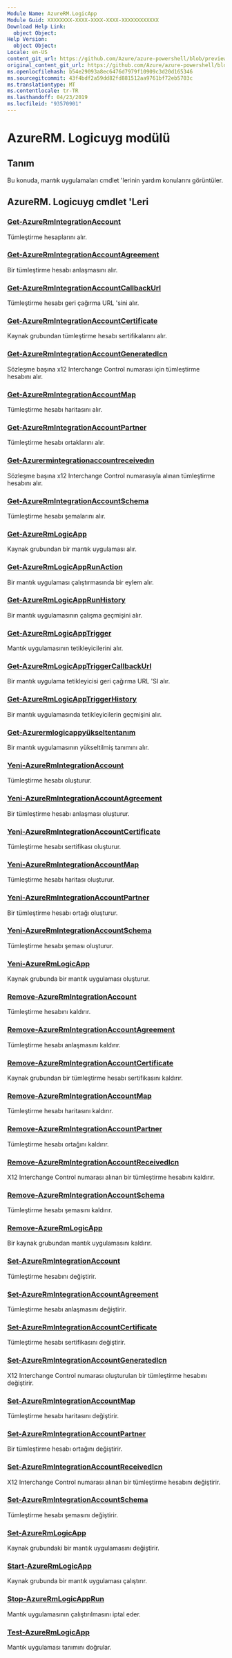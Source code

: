 ```yaml
---
Module Name: AzureRM.LogicApp
Module Guid: XXXXXXXX-XXXX-XXXX-XXXX-XXXXXXXXXXXX
Download Help Link:
  object Object: 
Help Version:
  object Object: 
Locale: en-US
content_git_url: https://github.com/Azure/azure-powershell/blob/preview/src/ResourceManager/LogicApp/Commands.LogicApp/help/AzureRM.LogicApp.md
original_content_git_url: https://github.com/Azure/azure-powershell/blob/preview/src/ResourceManager/LogicApp/Commands.LogicApp/help/AzureRM.LogicApp.md
ms.openlocfilehash: b54e29093a8ec6476d7979f10909c3d20d165346
ms.sourcegitcommit: 43f4bdf2a59dd82fd881512aa9761bf72eb5703c
ms.translationtype: MT
ms.contentlocale: tr-TR
ms.lasthandoff: 04/23/2019
ms.locfileid: "93570901"
---
```

# AzureRM. Logicuyg modülü
## Tanım
Bu konuda, mantık uygulamaları cmdlet 'lerinin yardım konularını görüntüler.

## AzureRM. Logicuyg cmdlet 'Leri
### [Get-AzureRmIntegrationAccount](Get-AzureRmIntegrationAccount.md)
Tümleştirme hesaplarını alır.

### [Get-AzureRmIntegrationAccountAgreement](Get-AzureRmIntegrationAccountAgreement.md)
Bir tümleştirme hesabı anlaşmasını alır.

### [Get-AzureRmIntegrationAccountCallbackUrl](Get-AzureRmIntegrationAccountCallbackUrl.md)
Tümleştirme hesabı geri çağırma URL 'sini alır.

### [Get-AzureRmIntegrationAccountCertificate](Get-AzureRmIntegrationAccountCertificate.md)
Kaynak grubundan tümleştirme hesabı sertifikalarını alır.

### [Get-AzureRmIntegrationAccountGeneratedIcn](Get-AzureRmIntegrationAccountGeneratedIcn.md)
Sözleşme başına x12 Interchange Control numarası için tümleştirme hesabını alır.

### [Get-AzureRmIntegrationAccountMap](Get-AzureRmIntegrationAccountMap.md)
Tümleştirme hesabı haritasını alır.

### [Get-AzureRmIntegrationAccountPartner](Get-AzureRmIntegrationAccountPartner.md)
Tümleştirme hesabı ortaklarını alır.

### [Get-Azurermintegrationaccountreceivedın](Get-AzureRmIntegrationAccountReceivedIcn.md)
Sözleşme başına x12 Interchange Control numarasıyla alınan tümleştirme hesabını alır.

### [Get-AzureRmIntegrationAccountSchema](Get-AzureRmIntegrationAccountSchema.md)
Tümleştirme hesabı şemalarını alır.

### [Get-AzureRmLogicApp](Get-AzureRmLogicApp.md)
Kaynak grubundan bir mantık uygulaması alır.

### [Get-AzureRmLogicAppRunAction](Get-AzureRmLogicAppRunAction.md)
Bir mantık uygulaması çalıştırmasında bir eylem alır.

### [Get-AzureRmLogicAppRunHistory](Get-AzureRmLogicAppRunHistory.md)
Bir mantık uygulamasının çalışma geçmişini alır.

### [Get-AzureRmLogicAppTrigger](Get-AzureRmLogicAppTrigger.md)
Mantık uygulamasının tetikleyicilerini alır.

### [Get-AzureRmLogicAppTriggerCallbackUrl](Get-AzureRmLogicAppTriggerCallbackUrl.md)
Bir mantık uygulama tetikleyicisi geri çağırma URL 'SI alır.

### [Get-AzureRmLogicAppTriggerHistory](Get-AzureRmLogicAppTriggerHistory.md)
Bir mantık uygulamasında tetikleyicilerin geçmişini alır.

### [Get-Azurermlogicappyükseltentanım](Get-AzureRmLogicAppUpgradedDefinition.md)
Bir mantık uygulamasının yükseltilmiş tanımını alır.

### [Yeni-AzureRmIntegrationAccount](New-AzureRmIntegrationAccount.md)
Tümleştirme hesabı oluşturur.

### [Yeni-AzureRmIntegrationAccountAgreement](New-AzureRmIntegrationAccountAgreement.md)
Bir tümleştirme hesabı anlaşması oluşturur.

### [Yeni-AzureRmIntegrationAccountCertificate](New-AzureRmIntegrationAccountCertificate.md)
Tümleştirme hesabı sertifikası oluşturur.

### [Yeni-AzureRmIntegrationAccountMap](New-AzureRmIntegrationAccountMap.md)
Tümleştirme hesabı haritası oluşturur.

### [Yeni-AzureRmIntegrationAccountPartner](New-AzureRmIntegrationAccountPartner.md)
Bir tümleştirme hesabı ortağı oluşturur.

### [Yeni-AzureRmIntegrationAccountSchema](New-AzureRmIntegrationAccountSchema.md)
Tümleştirme hesabı şeması oluşturur.

### [Yeni-AzureRmLogicApp](New-AzureRmLogicApp.md)
Kaynak grubunda bir mantık uygulaması oluşturur.

### [Remove-AzureRmIntegrationAccount](Remove-AzureRmIntegrationAccount.md)
Tümleştirme hesabını kaldırır.

### [Remove-AzureRmIntegrationAccountAgreement](Remove-AzureRmIntegrationAccountAgreement.md)
Tümleştirme hesabı anlaşmasını kaldırır.

### [Remove-AzureRmIntegrationAccountCertificate](Remove-AzureRmIntegrationAccountCertificate.md)
Kaynak grubundan bir tümleştirme hesabı sertifikasını kaldırır.

### [Remove-AzureRmIntegrationAccountMap](Remove-AzureRmIntegrationAccountMap.md)
Tümleştirme hesabı haritasını kaldırır.

### [Remove-AzureRmIntegrationAccountPartner](Remove-AzureRmIntegrationAccountPartner.md)
Tümleştirme hesabı ortağını kaldırır.

### [Remove-AzureRmIntegrationAccountReceivedIcn](Remove-AzureRmIntegrationAccountReceivedIcn.md)
X12 Interchange Control numarası alınan bir tümleştirme hesabını kaldırır.

### [Remove-AzureRmIntegrationAccountSchema](Remove-AzureRmIntegrationAccountSchema.md)
Tümleştirme hesabı şemasını kaldırır.

### [Remove-AzureRmLogicApp](Remove-AzureRmLogicApp.md)
Bir kaynak grubundan mantık uygulamasını kaldırır.

### [Set-AzureRmIntegrationAccount](Set-AzureRmIntegrationAccount.md)
Tümleştirme hesabını değiştirir.

### [Set-AzureRmIntegrationAccountAgreement](Set-AzureRmIntegrationAccountAgreement.md)
Tümleştirme hesabı anlaşmasını değiştirir.

### [Set-AzureRmIntegrationAccountCertificate](Set-AzureRmIntegrationAccountCertificate.md)
Tümleştirme hesabı sertifikasını değiştirir.

### [Set-AzureRmIntegrationAccountGeneratedIcn](Set-AzureRmIntegrationAccountGeneratedIcn.md)
X12 Interchange Control numarası oluşturulan bir tümleştirme hesabını değiştirir.

### [Set-AzureRmIntegrationAccountMap](Set-AzureRmIntegrationAccountMap.md)
Tümleştirme hesabı haritasını değiştirir.

### [Set-AzureRmIntegrationAccountPartner](Set-AzureRmIntegrationAccountPartner.md)
Bir tümleştirme hesabı ortağını değiştirir.

### [Set-AzureRmIntegrationAccountReceivedIcn](Set-AzureRmIntegrationAccountReceivedIcn.md)
X12 Interchange Control numarası alınan bir tümleştirme hesabını değiştirir.

### [Set-AzureRmIntegrationAccountSchema](Set-AzureRmIntegrationAccountSchema.md)
Tümleştirme hesabı şemasını değiştirir.

### [Set-AzureRmLogicApp](Set-AzureRmLogicApp.md)
Kaynak grubundaki bir mantık uygulamasını değiştirir.

### [Start-AzureRmLogicApp](Start-AzureRmLogicApp.md)
Kaynak grubunda bir mantık uygulaması çalıştırır.

### [Stop-AzureRmLogicAppRun](Stop-AzureRmLogicAppRun.md)
Mantık uygulamasının çalıştırılmasını iptal eder.

### [Test-AzureRmLogicApp](Test-AzureRmLogicApp.md)
Mantık uygulaması tanımını doğrular.

